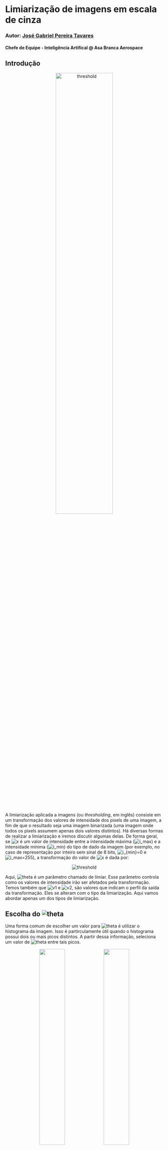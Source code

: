 # Limiarização de imagens em escala de cinza
### Autor: [José Gabriel Pereira Tavares](https://github.com/booleangabs)
#### Chefe de Equipe - Inteligência Artifical @ Asa Branca Aerospace

## Introdução
<div align="center">
	<img src="https://user-images.githubusercontent.com/62074916/145666647-7fe90979-206f-4eeb-8ec2-c077ff34c725.png" title="threshold" width="60%"/>
</div>


A limiarização aplicada a imagens (ou *thresholding*, em inglês) consiste em um transformação dos valores de intensidade dos pixels de uma imagem, a fim de que o resultado seja uma imagem binarizada (uma imagem onde todos os pixels assumem apenas dois valores distintos). Há diversas formas de realizar a limiarização e iremos discutir algumas delas. De forma geral, se ![x](https://latex.codecogs.com/svg.latex?\inline&space;x) é um valor de intensidade entre a intensidade máxima (![i_max](https://latex.codecogs.com/svg.latex?\inline&space;i_{max})) e a intensidade mínima (![i_min](https://latex.codecogs.com/svg.latex?\inline&space;i_{min})) do tipo de dado da imagem (por exemplo, no caso de representação por inteiro sem sinal de 8 bits, ![i_{min}=0](https://latex.codecogs.com/svg.latex?\inline&space;i_{min}=0) e ![i_max=255](https://latex.codecogs.com/svg.latex?\inline&space;i_{max}=255)), a transformação do valor de ![x](https://latex.codecogs.com/svg.latex?\inline&space;x) é dada por:
 
<div align="center">
	<img src="https://latex.codecogs.com/svg.latex?%5Clarge%20%7B%5Ccolor%7BBlack%7D%20t%28x%3B%5Ctheta%29%20%3D%20%5Cbegin%7Bcases%7D%20v_1%20%26%5Cquad%5Ctext%7Bse%20%7D%20x%20%3E%20%5Ctheta%20%5C%5C%20v_2%20%26%5Cquad%5Ctext%7Bse%20%7D%20x%20%5Cleq%20%5Ctheta%20%5C%5C%20%5Cend%7Bcases%7D%7D" title="threshold" />
</div>

Aqui, ![theta](https://latex.codecogs.com/svg.latex?\inline&space;\theta)  é um parâmetro chamado de limiar. Esse parâmetro controla como os valores de intensidade irão ser afetados pela transformação. Temos também que ![v1](https://latex.codecogs.com/svg.latex?\inline&space;v_1) e ![v2](https://latex.codecogs.com/svg.latex?\inline&space;v_2), são valores que indicam o perfil da saída da transformação. Eles se alteram com o tipo da limiarização. Aqui vamos abordar apenas um dos tipos de limiarização.

## Escolha do ![theta](https://latex.codecogs.com/svg.latex?\huge&space;\huge&space;_\theta)
Uma forma comum de escolher um valor para ![theta](https://latex.codecogs.com/svg.latex?\inline&space;\theta) é utilizar o histograma da imagem. Isso é partirculamente útil quando o histograma possui dois ou mais picos distintos. A partir dessa informação, seleciona um valor de ![theta](https://latex.codecogs.com/svg.latex?\inline&space;\theta) entre tais picos.

<div align="center">
 	<img src="https://user-images.githubusercontent.com/62074916/145666132-1e12dc38-cc31-4975-88c7-7edcdac2d722.png" width="40%" style="display: inline-block;">
	<img src="https://user-images.githubusercontent.com/62074916/145666355-cb23a19d-44ef-45d3-a92e-d8db69cb24cc.png" width="40%" style="display: inline-block;">
</div>
A partir da figura acima, o valor 175 parece um candidato razoável para o valor do limiar.

## Limiarização simples
A limiarização simples executa a binarização da seguinte forma:
<div align="center">
	<img src="https://latex.codecogs.com/svg.latex?%5Clarge%20%7B%5Ccolor%7BBlack%7D%20t%28x%3B%5Ctheta%29%20%3D%20%5Cbegin%7Bcases%7D%20i_%7Bmax%7D%20%26%5Cquad%5Ctext%7Bse%20%7D%20x%20%3E%20%5Ctheta%20%5C%5C%20i_%7Bmin%7D%20%26%5Cquad%5Ctext%7Bse%20%7D%20x%20%5Cleq%20%5Ctheta%20%5C%5C%20%5Cend%7Bcases%7D%7D" style="display: inline-block;">
</div>

## Implementação
Pseudocódigo:
```
Procedimento: Limiarização simples
Entrada: I, theta, i_min, i_max // Imagem em escala de cinza, limiar, valores mínimo e máximo
Saída: R                        // Imagem binarizada

INICIO

h = Altura da imagem em pixels
w = Largura da imagem em pixels
R = Matriz vazia com dimesões h x w

PARA i: 0, 1, ..., h - 1 FAÇA
	PARA j: 0, 1, ..., w - 1 FAÇA
		SE I[i][j] > theta FAÇA
			R[i][j] <- i_max
		SENÃO FAÇA
			R[i][j] <- i_min
		FIM_SE-SENÃO
	FIM_PARA
FIM_PARA

RETORNE R

FIM
```


Python:
```python
import numpy as np

def thresholding(image: np.ndarray, theta: float, i_min: float=0, i_max: float=255) -> np.ndarray:
	"""
	Bruteforce
	"""
	h, w = image.shape
	result = np.zeros((h, w))

	for i in range(h):
		for j in range(w):
			if image[i][j] > theta:
				result[i][j] = i_max
			else:
				result[i][j] = i_max
	return result
	
def thresholding(image: np.ndarray, theta: float, i_min: float=0, i_max: float=255) -> np.ndarray:
	"""
	More efficient
	"""
	result = np.zeros_like(image)
	result[image > theta] = i_max
	result[image <= theta] = i_min
	return result
```
Aplicando a limiarização como descrita acima e utilizando valor de theta da seção "Escolha do ![theta](https://latex.codecogs.com/svg.latex?\inline&space;\theta)", temos como resultado:
<div align="center">
	  <img src="https://user-images.githubusercontent.com/62074916/145666872-9bf9b577-3d9c-48fc-8b8c-6d2c64686474.png" style="display: inline-block;">
</div>

## Conclusão
Neste projeto, pudemos demonstrar o funcionamento e evidenciar a utilidade da limiarização no contexto do processamento digital de imagens. Os resultados obtidos foram condizentes com a teoria apresentada. Com a implementação do que foi apresentado na linguagem Python, foi possível praticar e fixar o conhecimento exposto. 

### Referências
GONZALEZ, Rafel C., WOODS, Richard E., **Digital Image Processing**, 4ª Edição, Pearson, 2018
